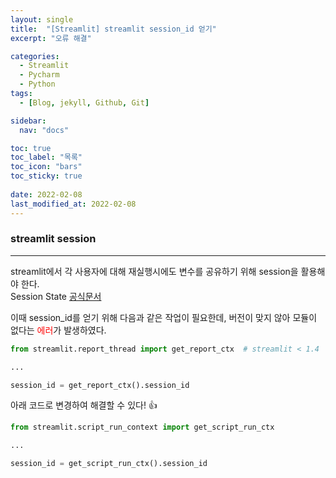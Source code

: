 ```yaml
---
layout: single
title:  "[Streamlit] streamlit session_id 얻기"
excerpt: "오류 해결"

categories:
  - Streamlit
  - Pycharm
  - Python
tags:
  - [Blog, jekyll, Github, Git]

sidebar:
  nav: "docs"

toc: true
toc_label: "목록"
toc_icon: "bars"
toc_sticky: true
 
date: 2022-02-08
last_modified_at: 2022-02-08
---
```


### **streamlit session**
***

streamlit에서 각 사용자에 대해 재실행시에도 변수를 공유하기 위해 session을 활용해야 한다.  
Session State [공식문서](https://docs.streamlit.io/library/api-reference/session-state) 

이때 session_id를 얻기 위해 다음과 같은 작업이 필요한데, 버전이 맞지 않아 모듈이 없다는 <span style="color:red">에러</span>가 발생하였다.  

```python
from streamlit.report_thread import get_report_ctx  # streamlit < 1.4

...

session_id = get_report_ctx().session_id
```

아래 코드로 변경하여 해결할 수 있다! :thumbsup:
```python
from streamlit.script_run_context import get_script_run_ctx

...

session_id = get_script_run_ctx().session_id
```

